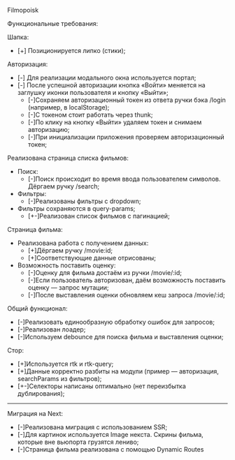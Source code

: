 Filmopoisk

Функциональные требования:

Шапка:

* [+] Позиционируется липко (стики);

Авторизация:

* [-] Для реализации модального окна используется портал;
* [-] После успешной авторизации кнопка «Войти» меняется на заглушку иконки пользователя и кнопку «Выйти»;
    * [-]Сохраняем авторизационный токен из ответа ручки бэка /login (например, в localStorage);
    * [-]С токеном стоит работать через thunk;
    * [-]По клику на кнопку «Выйти» удаляем токен и снимаем авторизацию;
    * [-]При инициализации приложения проверяем авторизационный токен;

Реализована страница списка фильмов:

* Поиск:
    * [-]Поиск происходит во время ввода пользователем символов. Дёргаем ручку /search;
* Фильтры:
    * [-]Реализованы фильтры с dropdown;
* Фильтры сохраняются в query-params;
    * [+-]Реализован список фильмов с пагинацией;

Страница фильма:

* Реализована работа с получением данных:
    * [+]Дёргаем ручку /movie:id;
    * [+]Соответствующие данные отрисованы;
* Возможность поставить оценку:
    * [-]Оценку для фильма достаём из ручки /movie/:id;
    * [-]Если пользователь авторизован, даём возможность поставить оценку — запрос мутации;
    * [-]После выставления оценки обновляем кеш запроса /movie/:id;

Общий функционал:

* [-]Реализовать единообразную обработку ошибок для запросов;
* [-]Реализован лоадер;
* [-]Используем debounce для поиска фильма и выставления оценки;

Стор:

* [+]Используется rtk и rtk-query;
* [+]Данные корректно разбиты на модули (пример — авторизация, searchParams из фильтров);
* [+-]Селекторы написаны оптимально (нет переизбытка дублирования);

---
Миграция на Next:

* [-]Реализована миграция с использованием SSR;
* [-]Для картинок используется Image некста. Скрины фильма, которые вне вьюпорта грузятся лениво;
* [-]Страница фильма реализована с помощью Dynamic Routes
